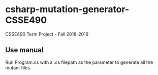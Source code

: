 # csharp-mutation-generator-CSSE490
CSSE490 Term Project - Fall 2018-2019

## Use manual

Run Program.cs with a .cs filepath as the parameter to generate all the mutant files.

